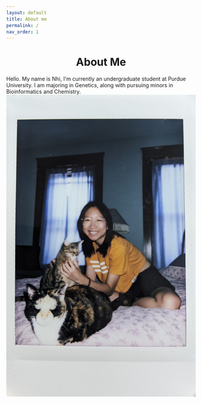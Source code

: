 ```yaml
---
layout: default
title: About me
permalink: /
nav_order: 1
---
```

<h1><center>About Me</center></h1>  

<p>Hello. My name is Nhi, I'm currently an undergraduate student at Purdue University. 
I am majoring in Genetics, along with pursuing minors in Bioinformatics and Chemistry. <img src="/assets/img/about_me_img/PXL_20220721_000907092.jpg" alt="nhivo" style="float:right" style="width:100%"></p>
